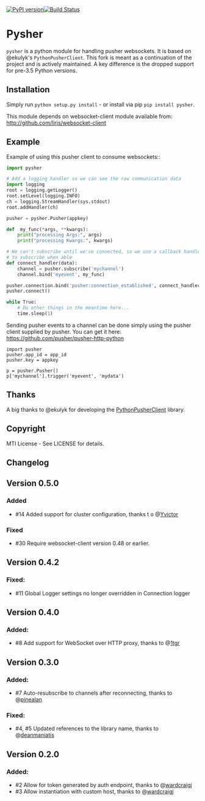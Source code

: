 [![PyPI version](https://badge.fury.io/py/Pysher.svg)](https://badge.fury.io/py/Pysher)[![Build Status](https://travis-ci.org/nlsdfnbch/Pysher.svg?branch=master)](https://travis-ci.org/nlsdfnbch/Pysher)

Pysher
=============

`pysher` is a python module for handling pusher websockets. It is based on @ekulyk's `PythonPusherClient`. This fork is meant as 
a continuation of the project and is actively maintained. A key difference is the dropped support for pre-3.5 Python versions.

Installation
------------

Simply run `python setup.py install` - or install via pip `pip install pysher`.

This module depends on websocket-client module available from: <http://github.com/liris/websocket-client>

Example
-------

Example of using this pusher client to consume websockets::

```python
import pysher

# Add a logging handler so we can see the raw communication data
import logging
root = logging.getLogger()
root.setLevel(logging.INFO)
ch = logging.StreamHandler(sys.stdout)
root.addHandler(ch)

pusher = pysher.Pusher(appkey)

def  my_func(*args, **kwargs):
    print("processing Args:", args)
    print("processing Kwargs:", kwargs)

# We can't subscribe until we've connected, so we use a callback handler
# to subscribe when able
def connect_handler(data):
    channel = pusher.subscribe('mychannel')
    channel.bind('myevent', my_func)

pusher.connection.bind('pusher:connection_established', connect_handler)
pusher.connect()

while True:
    # Do other things in the meantime here...
    time.sleep(1)
```

Sending pusher events to a channel can be done simply using the pusher client supplied by pusher.  You can get it here: <https://github.com/pusher/pusher-http-python>

    import pusher
    pusher.app_id = app_id
    pusher.key = appkey

    p = pusher.Pusher()
    p['mychannel'].trigger('myevent', 'mydata')

Thanks
------
A big thanks to @ekulyk for developing the [PythonPusherClient](https://github.com/ekulyk/PythonPusherClient) library.


Copyright
---------

MTI License - See LICENSE for details.

Changelog
---------

## Version 0.5.0
### Added
 - #14 Added support for cluster configuration, thanks t o @[Yvictor](https://github.com/Yvictor)

### Fixed
 - #30 Require websocket-client version 0.48 or earlier.

## Version 0.4.2
### Fixed:
 - #11 Global Logger settings no longer overridden in Connection logger

## Version 0.4.0
### Added:
 - #8 Add support for WebSocket over HTTP proxy, thanks to @[1tgr](https://github.com/1tgr)

## Version 0.3.0
### Added:
 - #7 Auto-resubscribe to channels after reconnecting, thanks to @[pinealan](https://github.com/pinealan)

### Fixed:
- #4, #5 Updated references to the library name, thanks to @[deanmaniatis](https://github.com/deanmaniatis)

## Version 0.2.0  
### Added:
- #2 Allow for token generated by auth endpoint, thanks to @[wardcraigj](https://github.com/wardcraigj)
- #3 Allow instantiation with custom host, thanks to @[wardcraigj](https://github.com/wardcraigj)
